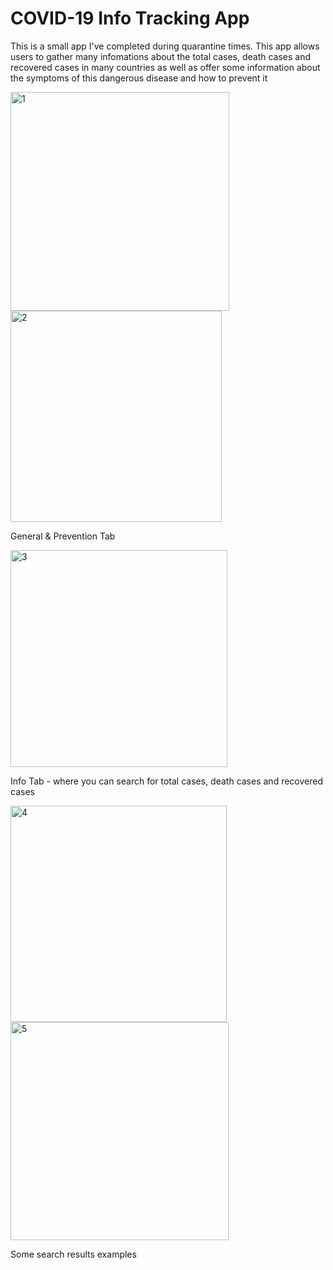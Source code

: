 # COVID-19 Info Tracking App
 This is a small app I've completed during quarantine times. This app allows users to gather many infomations about the total cases, death cases and recovered cases in many countries as well as offer some information about the symptoms of this dangerous disease and how to prevent it
 
 
<img width="350" alt="1" src="https://user-images.githubusercontent.com/51875835/80203212-fdb19200-8650-11ea-964c-d57ffbaeb658.png">  <img width="338" alt="2" src="https://user-images.githubusercontent.com/51875835/80203426-541ed080-8651-11ea-8001-c087ba207e1b.png">


General & Prevention Tab

<img width="347" alt="3" src="https://user-images.githubusercontent.com/51875835/80203775-e626d900-8651-11ea-9305-958e8fe6a4cf.png">

Info Tab - where you can search for total cases, death cases and recovered cases

<img width="346" alt="4" src="https://user-images.githubusercontent.com/51875835/80203895-18d0d180-8652-11ea-895e-6ff4c994fb13.png">   <img width="349" alt="5" src="https://user-images.githubusercontent.com/51875835/80203915-22f2d000-8652-11ea-808d-877902117cf9.png">

Some search results examples
